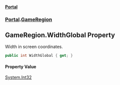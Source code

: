 #### [Portal](index.md 'index')
### [Portal](Portal.md 'Portal').[GameRegion](GameRegion.md 'Portal.GameRegion')

## GameRegion.WidthGlobal Property

Width in screen coordinates.

```csharp
public int WidthGlobal { get; }
```

#### Property Value
[System.Int32](https://docs.microsoft.com/en-us/dotnet/api/System.Int32 'System.Int32')
